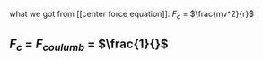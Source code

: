 what we got from [[center force equation]]: 
	$F_c$  = $\frac{mv^2}{r}$ 
## $F_c$ = $F_{coulumb}$ = $\frac{1}{}$